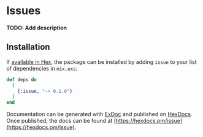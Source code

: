 # Issues

**TODO: Add description**

## Installation

If [available in Hex](https://hex.pm/docs/publish), the package can be installed
by adding `issue` to your list of dependencies in `mix.exs`:

```elixir
def deps do
  [
    {:issue, "~> 0.1.0"}
  ]
end
```

Documentation can be generated with [ExDoc](https://github.com/elixir-lang/ex_doc)
and published on [HexDocs](https://hexdocs.pm). Once published, the docs can
be found at [https://hexdocs.pm/issue](https://hexdocs.pm/issue).

